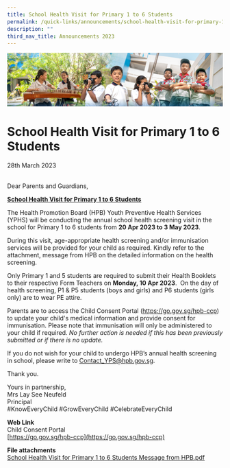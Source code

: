 ```yaml
---
title: School Health Visit for Primary 1 to 6 Students
permalink: /quick-links/announcements/school-health-visit-for-primary-1-to-6-students/
description: ""
third_nav_title: Announcements 2023
---
```

![](/images/AboutUs.jpg)

School Health Visit for Primary 1 to 6 Students
===============================================

28th March 2023&nbsp; &nbsp; &nbsp; &nbsp; &nbsp; &nbsp; &nbsp; &nbsp; &nbsp; &nbsp; &nbsp; &nbsp; &nbsp; &nbsp; &nbsp; &nbsp; &nbsp; &nbsp; &nbsp; &nbsp; &nbsp; &nbsp; &nbsp; &nbsp; &nbsp; &nbsp; &nbsp; &nbsp; &nbsp; &nbsp; &nbsp; &nbsp; &nbsp; &nbsp; &nbsp; &nbsp; &nbsp; &nbsp; &nbsp; &nbsp; &nbsp; &nbsp; &nbsp; &nbsp; &nbsp; &nbsp; &nbsp; &nbsp; &nbsp; &nbsp; &nbsp; &nbsp; &nbsp; &nbsp; &nbsp; &nbsp; &nbsp;  

  

Dear Parents and Guardians,  

  

<u><b>School Health Visit for Primary 1 to 6 Students</b></u>

  

The Health Promotion Board (HPB) Youth Preventive Health Services (YPHS) will be conducting the annual school health screening visit in the school for Primary 1 to 6 students from&nbsp;<b>20 Apr 2023 to 3 May 2023</b>.

  

During this visit, age-appropriate health screening and/or immunisation services will be provided for your child as required. Kindly refer to the attachment, message from HPB on the detailed information on the health screening.

  

Only Primary 1 and 5 students are required to submit their Health Booklets to their respective Form Teachers on&nbsp;<b>Monday, 10 Apr 2023</b>.&nbsp; On the day of health screening, P1 &amp; P5 students (boys and girls) and P6 students (girls only) are to wear PE attire.

  

Parents are to access the Child Consent Portal (https://go.gov.sg/hpb-ccp) to update your child's medical information and provide consent for immunisation. Please note that immunisation will only be administered to your child if required.&nbsp;<i>No further action is needed if this has been previously submitted or if there is no update.</i>

  

If you do not wish for your child to undergo HPB’s annual health screening in school, please write to&nbsp;[Contact\_YPS@hpb.gov.sg](mailto:Contact_YPS@hpb.gov.sg).

Thank you.

  

  

Yours in partnership, <br>
Mrs Lay See Neufeld <br>
Principal <br>
#KnowEveryChild #GrowEveryChild #CelebrateEveryChild  

  

<b>Web Link</b> <br>
Child Consent Portal <br>
[https://go.gov.sg/hpb-ccp](https://go.gov.sg/hpb-ccp)

  

<b>File attachments</b> <br>
[School Health Visit for Primary 1 to 6 Students Message from HPB.pdf](/files/school%20health%20visit%20for%20primary%201%20to%206%20students%20message%20from%20hpb.pdf)